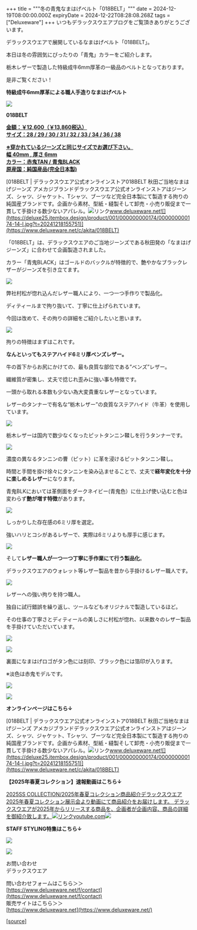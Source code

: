 +++
title = """冬の青鬼なまはげベルト「018BELT」"""
date = 2024-12-19T08:00:00.000Z
expiryDate = 2024-12-22T08:28:08.268Z
tags = ["Deluxeware"]
+++
いつもデラックスウエアブログをご覧頂きありがとうございます。

デラックスウエアで展開しているなまはげベルト「018BELT」。

本日は冬の雰囲気にぴったりの「青鬼」カラーをご紹介します。

栃木レザーで製造した特級成牛6mm厚革の一級品のベルトとなっております。

是非ご覧ください！

**特級成牛6mm厚革による職人手造りなまはげベルト**

[![](https://stat.ameba.jp/user_images/20241219/16/deluxeware/ba/26/p/o0800080015523277819.png)](https://stat.ameba.jp/user_images/20241219/16/deluxeware/ba/26/p/o0800080015523277819.png)

**018BELT**

**[金額：￥12,600（￥13,860税込）](https://www.deluxeware.net/c/akita/018BELT)  
[サイズ：28 / 29 / 30 / 31 / 32 / 33 / 34 / 36 / 38](https://www.deluxeware.net/c/akita/018BELT)**

**[※穿かれているジーンズと同じサイズでお選び下さい。](https://www.deluxeware.net/c/akita/018BELT)  
[幅 40mm , 厚さ 6mm](https://www.deluxeware.net/c/akita/018BELT)  
[カラー：赤鬼TAN / 青鬼BLACK](https://www.deluxeware.net/c/akita/018BELT)  
[原産国：純国産品(完全日本製)](https://www.deluxeware.net/c/akita/018BELT)**

[018BELT | デラックスウエア公式オンラインストア018BELT 秋田ご当地なまはげジーンズ アメカジブランドデラックスウエア公式オンラインストアはジーンズ、シャツ、ジャケット、Tシャツ、ブーツなど完全日本製にて製造する拘りの純国産ブランドです。企画から素材、型紙・縫製そして卸売・小売り販促まで一貫して手掛ける数少ないアパレル。![リンク](https://c.stat100.ameba.jp/ameblo/symbols/v3.20.0/svg/gray/editor_link.svg)www.deluxeware.net![](https://deluxe25.itembox.design/product/001/000000000174/000000000174-14-l.jpg?t=20241218155751)](https://www.deluxeware.net/c/akita/018BELT)

「018BELT」は、デラックスウエアのご当地ジーンズである秋田発の「なまはげジーンズ」に合わせて企画製造されました。

カラー「青鬼BLACK」はゴールドのバックルが特徴的で、艶やかなブラックレザーがジーンズを引き立てます。

[![](https://stat.ameba.jp/user_images/20241219/16/deluxeware/3d/89/p/o0800080015523277985.png)](https://stat.ameba.jp/user_images/20241219/16/deluxeware/3d/89/p/o0800080015523277985.png)

弊社村松が惚れ込んだレザー職人により、一つ一つ手作りで製品化。

ディティールまで拘り抜いて、丁寧に仕上げられています。

今回は改めて、その拘りの詳細をご紹介したいと思います。

[![](https://stat.ameba.jp/user_images/20220901/16/deluxeware/40/0f/j/o0800020015168649670.jpg?caw=800)](https://ameblo.jp/deluxeware/image-12761923270-15168649670.html)

拘りの特徴はまずはこれです。

**なんといってもステアハイド6ミリ厚ベンズレザー。**

牛の首下からお尻にかけての、最も良質な部位である”ベンズ”レザー。

繊維質が密集し、丈夫で捻じれ歪みに強い事も特徴です。

一頭から取れる本数も少ない為大変貴重なレザーとなっています。

レザーのタンナーで有名な“栃木レザー”の良質なステアハイド（牛革）を使用しています。

[![](https://stat.ameba.jp/user_images/20220901/16/deluxeware/eb/de/j/o0800060015168654599.jpg?caw=800)](https://ameblo.jp/deluxeware/image-12761923270-15168654599.html)

栃木レザーは国内で数少なくなったピットタンニン鞣しを行うタンナーです。

[![](https://stat.ameba.jp/user_images/20220901/16/deluxeware/6d/b2/j/o0800060015168654619.jpg?caw=800)](https://ameblo.jp/deluxeware/image-12761923270-15168654619.html)

濃度の異なるタンニンの曹（ピット）に革を浸けるピットタンニン鞣し。

時間と手間を掛け徐々にタンニンを染み込ませることで、丈夫で**経年変化を十分に楽しめるレザー**になります。

青鬼BLKにおいては革側面をダークネイビー(青鬼色）に仕上げ使い込むと色は変わらず**艶が増す特徴**があります。

[![](https://stat.ameba.jp/user_images/20220901/16/deluxeware/a9/a5/j/o0800053415168651216.jpg?caw=800)](https://ameblo.jp/deluxeware/image-12761923270-15168651216.html)

しっかりした存在感の6ミリ厚を選定。

強いハリとコシがあるレザーで、実際は6ミリよりも厚手に感じます。

[![](https://stat.ameba.jp/user_images/20220901/16/deluxeware/cc/59/j/o0800020015168665616.jpg?caw=800)](https://ameblo.jp/deluxeware/image-12761923270-15168665616.html)

そして**レザー職人が一つ一つ丁寧に手作業にて行う製品化**。

デラックスウエアのウォレット等レザー製品を昔から手掛けるレザー職人です。

[![](https://stat.ameba.jp/user_images/20220901/16/deluxeware/ba/f0/j/o0800057315168666237.jpg?caw=800)](https://ameblo.jp/deluxeware/image-12761923270-15168666237.html)

レザーへの強い拘りを持つ職人。

独自に試行錯誤を繰り返し、ツールなどもオリジナルで製造しているほど。

その仕事の丁寧さとディティールの美しさに村松が惚れ、以来数々のレザー製品を手掛けていただいています。

[![](https://stat.ameba.jp/user_images/20220901/17/deluxeware/f4/ea/j/o0800119915168684896.jpg?caw=800)](https://ameblo.jp/deluxeware/image-12761923270-15168684896.html)

[![](https://stat.ameba.jp/user_images/20241219/16/deluxeware/9a/11/j/o0800080015523278690.jpg)](https://stat.ameba.jp/user_images/20241219/16/deluxeware/9a/11/j/o0800080015523278690.jpg)

裏面になまはげロゴがタン色には刻印、ブラック色には箔印が入ります。

※淡色は赤鬼モデルです。

[![](https://stat.ameba.jp/user_images/20220901/16/deluxeware/66/67/j/o0800053415168669348.jpg?caw=800)](https://ameblo.jp/deluxeware/image-12761923270-15168669348.html)

![](https://deluxe25.itembox.design/product/001/000000000174/000000000174-07-l.jpg?t=20241218155751)

**オンラインページはこちら↓**

[018BELT | デラックスウエア公式オンラインストア018BELT 秋田ご当地なまはげジーンズ アメカジブランドデラックスウエア公式オンラインストアはジーンズ、シャツ、ジャケット、Tシャツ、ブーツなど完全日本製にて製造する拘りの純国産ブランドです。企画から素材、型紙・縫製そして卸売・小売り販促まで一貫して手掛ける数少ないアパレル。![リンク](https://c.stat100.ameba.jp/ameblo/symbols/v3.20.0/svg/gray/editor_link.svg)www.deluxeware.net![](https://deluxe25.itembox.design/product/001/000000000174/000000000174-14-l.jpg?t=20241218155751)](https://www.deluxeware.net/c/akita/018BELT)

**【2025年春夏コレクション】速報動画はこちら↓**

[2025SS COLLECTION/2025年春夏コレクション商品紹介デラックスウエア2025年春夏コレクション展示会より動画にて商品紹介をお届けします。 デラックスウエアが2025年からリリースする商品を、企画者が企画内容、商品の詳細を御紹介致します。![リンク](https://c.stat100.ameba.jp/ameblo/symbols/v3.20.0/svg/gray/editor_link.svg)youtube.com![](https://i.ytimg.com/vi/A71qJSd2lh4/hqdefault.jpg?sqp=-oaymwEXCOADEI4CSFryq4qpAwkIARUAAIhCGAE=&rs=AOn4CLAjvDtZHCLmch_wfz5qqtOMUoi28A&days_since_epoch=20076)](https://youtube.com/playlist?list=PLmcuUjZ67rhnclr762_W-zDg7FyyrNvqF&si=JN8uuEY5RdfKY3V8)

**STAFF STYLING特集はこちら↓**

[![](https://stat.ameba.jp/user_images/20241205/11/deluxeware/42/a2/j/o1200050015517935293.jpg?caw=800)](https://www.deluxeware.net/f/styling)

[![](https://stat.ameba.jp/user_images/20240315/15/deluxeware/04/7f/j/o0800026015413271803.jpg?caw=800)](https://www.instagram.com/deluxeware/?hl=ja)

お問い合わせ  
デラックスウエア

問い合わせフォームはこちら＞＞  
[https://www.deluxeware.net/f/contact](https://www.deluxeware.net/f/contact)  
販売サイトはこちら＞＞  
[https://www.deluxeware.net](https://www.deluxeware.net/)

[[source]](https://ameblo.jp/deluxeware/entry-12879211884.html)
